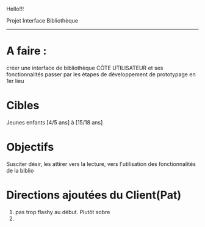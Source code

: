 Hello!!!

Projet Interface Bibliothèque
_______________________________

A faire :
==========

créer une interface de bibliothèque CÔTE UTILISATEUR et ses fonctionnalités
passer par les étapes de développement de prototypage en 1er lieu 


Cibles
========

Jeunes enfants [4/5 ans] à [15/18 ans]



Objectifs
=========

Susciter désir, les attirer vers la lecture, vers l'utilisation des fonctionnalités de la biblio




Directions ajoutées du Client(Pat)
==================================

1. pas trop flashy au début. Plutôt sobre 
2. 

